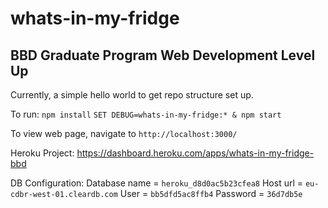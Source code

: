 # whats-in-my-fridge
## BBD Graduate Program Web Development Level Up 

Currently, a simple hello world to get repo structure set up. 

To run: `` npm install `` 
``SET DEBUG=whats-in-my-fridge:* & npm start ``

To view web page, navigate to ``http://localhost:3000/``

Heroku Project: 
https://dashboard.heroku.com/apps/whats-in-my-fridge-bbd

DB Configuration:
Database name = ``heroku_d8d0ac5b23cfea8``
Host url = ``eu-cdbr-west-01.cleardb.com``
User = ``bb5dfd5ac8ffb4``
Password = ``36d7db5e``